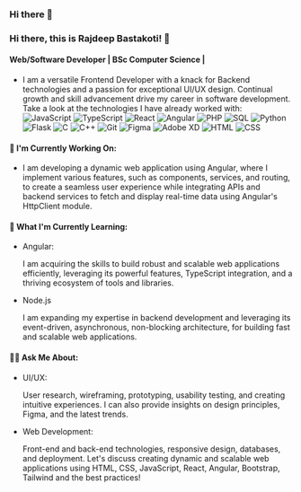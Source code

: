 ### Hi there 👋

<!--
**RBCodewalker/RBCodewalker** is a ✨ _special_ ✨ repository because its `README.md` (this file) appears on your GitHub profile.

Here are some ideas to get you started:

- 🔭 I’m currently working on ...
- 🌱 I’m currently learning ...
- 👯 I’m looking to collaborate on ...
- 🤔 I’m looking for help with ...
- 💬 Ask me about ...
- 📫 How to reach me: ...
- 😄 Pronouns: ...
- ⚡ Fun fact: ...
-->

### Hi there, this is Rajdeep Bastakoti! 👋

#### Web/Software Developer | BSc Computer Science | 

- I am a versatile Frontend Developer with a knack for Backend technologies and a passion for exceptional UI/UX design. Continual growth and skill advancement drive my career in software development.
Take a look at the technologies I have already worked with:
![JavaScript](https://img.shields.io/badge/-JavaScript-yellow?logo=javascript&logoColor=white)
![TypeScript](https://img.shields.io/badge/-TypeScript-3178C6?logo=typescript&logoColor=white)
![React](https://img.shields.io/badge/-React-61DAFB?logo=react&logoColor=white)
![Angular](https://img.shields.io/badge/-Angular-DD0031?logo=angular&logoColor=white)
![PHP](https://img.shields.io/badge/-PHP-777BB4?logo=php&logoColor=white)
![SQL](https://img.shields.io/badge/-SQL-4479A1?logo=sql&logoColor=white)
![Python](https://img.shields.io/badge/-Python-blue?logo=python&logoColor=white)
![Flask](https://img.shields.io/badge/-Flask-000000?logo=flask&logoColor=white)
![C](https://img.shields.io/badge/-C-00599C?logo=c&logoColor=white)
![C++](https://img.shields.io/badge/-C%2B%2B-00599C?logo=c%2B%2B&logoColor=white)
![Git](https://img.shields.io/badge/-Git-F05032?logo=git&logoColor=white)
![Figma](https://img.shields.io/badge/-Figma-F24E1E?logo=figma&logoColor=white)
![Adobe XD](https://img.shields.io/badge/-Adobe%20XD-FF26BE?logo=adobe%20xd&logoColor=white)
![HTML](https://img.shields.io/badge/-HTML5-E34F26?logo=html5&logoColor=white)
![CSS](https://img.shields.io/badge/-CSS3-1572B6?logo=css3&logoColor=white)




#### 🔭 I'm Currently Working On:

- I am developing a dynamic web application using Angular, where I implement various features, such as components, services, and routing, to create a seamless user experience while integrating APIs and backend services to fetch and display real-time data using Angular's HttpClient module.

#### 🌱 What I'm Currently Learning:

- Angular: 

    I am acquiring the skills to build robust and scalable web applications efficiently, leveraging its powerful features, TypeScript integration, and a thriving ecosystem of tools and libraries.

- Node.js 

    I am expanding my expertise in backend development and leveraging its event-driven, asynchronous, non-blocking architecture, for building fast and scalable web applications.

#### 🙋‍♂️ Ask Me About:

- UI/UX: 

    User research, wireframing, prototyping, usability testing, and creating intuitive experiences. I can also provide insights on design principles, Figma, and the latest trends.

- Web Development: 

    Front-end and back-end technologies, responsive design, databases, and deployment. Let's discuss creating dynamic and scalable web applications using HTML, CSS, JavaScript, React, Angular, Bootstrap, Tailwind and the best practices!

